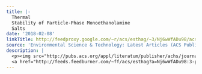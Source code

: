 ```yaml
---
title: |-
  Thermal
  Stability of Particle-Phase Monoethanolamine
  Salts
date: '2018-02-08'
linkTitle: http://feedproxy.google.com/~r/acs/esthag/~3/Nj6wWfADu98/acs.est.7b06367
source: 'Environmental Science & Technology: Latest Articles (ACS Publications)'
description: |
  <p><img src="http://pubs.acs.org/appl/literatum/publisher/achs/journals/content/esthag/0/esthag.ahead-of-print/acs.est.7b06367/20180208/images/medium/es-2017-06367d_0003.gif" alt="TOC Graphic"/></p><div><cite>Environmental Science & Technology</cite></div><div>DOI: 10.1021/acs.est.7b06367</div><div class="feedflare">
  <a href="http://feeds.feedburner.com/~ff/acs/esthag?a=Nj6wWfADu98:3-ppGDd4T4M:yIl2AUoC8zA"><img src="http://feeds.feedburner.com/~ff/acs/esthag?d=yIl2AUoC8zA" border="0"></img></a>
---
```

